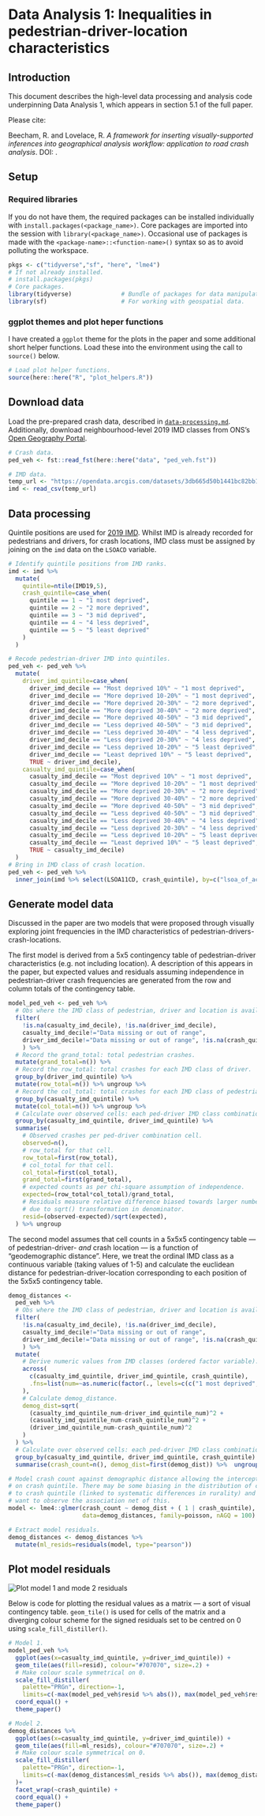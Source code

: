 Data Analysis 1: Inequalities in pedestrian-driver-location
characteristics
================

## Introduction

This document describes the high-level data processing and analysis code
underpinning Data Analysis 1, which appears in section 5.1 of the full
paper.

Please cite:

Beecham, R. and Lovelace, R. *A framework for inserting
visually-supported inferences into geographical analysis workflow:
application to road crash analysis*. DOI: []().

## Setup

### Required libraries

If you do not have them, the required packages can be installed
individually with `install.packages(<package_name>)`. Core packages are
imported into the session with `library(<package_name>)`. Occasional use
of packages is made with the `<package-name>::<function-name>()` syntax
so as to avoid polluting the workspace.

``` r
pkgs <- c("tidyverse","sf", "here", "lme4")
# If not already installed.
# install.packages(pkgs)
# Core packages.
library(tidyverse)              # Bundle of packages for data manipulation. 
library(sf)                     # For working with geospatial data.
```

### ggplot themes and plot heper functions

I have created a `ggplot` theme for the plots in the paper and some
additional short helper functions. Load these into the environment using
the call to `source()` below.

``` r
# Load plot helper functions. 
source(here::here("R", "plot_helpers.R"))
```

## Download data

Load the pre-prepared crash data, described in
[`data-processing.md`](data-processing.md). Additionally, download
neighbourhood-level 2019 IMD classes from ONS’s [Open Geography
Portal](https://geoportal.statistics.gov.uk/).

``` r
# Crash data.
ped_veh <- fst::read_fst(here::here("data", "ped_veh.fst"))

# IMD data.
temp_url <- "https://opendata.arcgis.com/datasets/3db665d50b1441bc82bb1fee74ccc95a_0.csv"
imd <- read_csv(temp_url) 
```

## Data processing

Quintile positions are used for [2019
IMD](https://www.gov.uk/government/statistics/english-indices-of-deprivation-2019).
Whilst IMD is already recorded for pedestrians and drivers, for crash
locations, IMD class must be assigned by joining on the `imd` data on
the `LSOACD` variable.

``` r
# Identify quintile positions from IMD ranks.
imd <- imd %>% 
  mutate(
    quintile=ntile(IMD19,5),
    crash_quintile=case_when(
      quintile == 1 ~ "1 most deprived",
      quintile == 2 ~ "2 more deprived",
      quintile == 3 ~ "3 mid deprived",
      quintile == 4 ~ "4 less deprived",
      quintile == 5 ~ "5 least deprived"
    )
  )

# Recode pedestrian-driver IMD into quintiles.
ped_veh <- ped_veh %>%
  mutate(
    driver_imd_quintile=case_when(
      driver_imd_decile == "Most deprived 10%" ~ "1 most deprived",
      driver_imd_decile == "More deprived 10-20%" ~ "1 most deprived",
      driver_imd_decile == "More deprived 20-30%" ~ "2 more deprived",
      driver_imd_decile == "More deprived 30-40%" ~ "2 more deprived",
      driver_imd_decile == "More deprived 40-50%" ~ "3 mid deprived",
      driver_imd_decile == "Less deprived 40-50%" ~ "3 mid deprived",
      driver_imd_decile == "Less deprived 30-40%" ~ "4 less deprived",
      driver_imd_decile == "Less deprived 20-30%" ~ "4 less deprived",
      driver_imd_decile == "Less deprived 10-20%" ~ "5 least deprived",
      driver_imd_decile == "Least deprived 10%" ~ "5 least deprived",
      TRUE ~ driver_imd_decile),
    casualty_imd_quintile=case_when(
      casualty_imd_decile == "Most deprived 10%" ~ "1 most deprived",
      casualty_imd_decile == "More deprived 10-20%" ~ "1 most deprived",
      casualty_imd_decile == "More deprived 20-30%" ~ "2 more deprived",
      casualty_imd_decile == "More deprived 30-40%" ~ "2 more deprived",
      casualty_imd_decile == "More deprived 40-50%" ~ "3 mid deprived",
      casualty_imd_decile == "Less deprived 40-50%" ~ "3 mid deprived",
      casualty_imd_decile == "Less deprived 30-40%" ~ "4 less deprived",
      casualty_imd_decile == "Less deprived 20-30%" ~ "4 less deprived",
      casualty_imd_decile == "Less deprived 10-20%" ~ "5 least deprived",
      casualty_imd_decile == "Least deprived 10%" ~ "5 least deprived",
      TRUE ~ casualty_imd_decile)
  )
# Bring in IMD class of crash location.
ped_veh <- ped_veh %>%
  inner_join(imd %>% select(LSOA11CD, crash_quintile), by=c("lsoa_of_accident_location"="LSOA11CD"))
```

## Generate model data

Discussed in the paper are two models that were proposed through
visually exploring joint frequencies in the IMD characteristics of
pedestrian-drivers-crash-locations.

The first model is derived from a 5x5 contingency table of
pedestrian-driver characteristics (e.g. not including location). A
description of this appears in the paper, but expected values and
residuals assuming independence in pedestrian-driver crash frequencies
are generated from the row and column totals of the contingency table.

``` r
model_ped_veh <- ped_veh %>% 
  # Obs where the IMD class of pedestrian, driver and location is available.
  filter(
    !is.na(casualty_imd_decile), !is.na(driver_imd_decile),
    casualty_imd_decile!="Data missing or out of range", 
    driver_imd_decile!="Data missing or out of range", !is.na(crash_quintile)
    ) %>%
  # Record the grand_total: total pedestrian crashes. 
  mutate(grand_total=n()) %>% 
  # Record the row_total: total crashes for each IMD class of driver.
  group_by(driver_imd_quintile) %>% 
  mutate(row_total=n()) %>% ungroup %>%
  # Record the col_total: total crashes for each IMD class of pedestrian.
  group_by(casualty_imd_quintile) %>% 
  mutate(col_total=n()) %>% ungroup %>% 
  # Calculate over observed cells: each ped-driver IMD class combination.
  group_by(casualty_imd_quintile, driver_imd_quintile) %>% 
  summarise(
    # Observed crashes per ped-driver combination cell.
    observed=n(), 
    # row_total for that cell.
    row_total=first(row_total), 
    # col_total for that cell.
    col_total=first(col_total),
    grand_total=first(grand_total),
    # expected counts as per chi-square assumption of independence.
    expected=(row_total*col_total)/grand_total,
    # Residuals measure relative difference biased towards larger numbers 
    # due to sqrt() transformation in denominator.
    resid=(observed-expected)/sqrt(expected),
  ) %>% ungroup
```

The second model assumes that cell counts in a 5x5x5 contingency table —
of pedestrian-driver- *and* crash location — is a function of
“geodemographic distance”. Here, we treat the ordinal IMD class as a
continuous variable (taking values of 1-5) and calculate the euclidean
distance for pedestrian-driver-location corresponding to each position
of the 5x5x5 contingency table.

``` r
demog_distances <- 
  ped_veh %>%
  # Obs where the IMD class of pedestrian, driver and location is available.
  filter(
    !is.na(casualty_imd_decile), !is.na(driver_imd_decile),
    casualty_imd_decile!="Data missing or out of range",
    driver_imd_decile!="Data missing or out of range", !is.na(crash_quintile)
    ) %>%
  mutate(
    # Derive numeric values from IMD classes (ordered factor variable).
    across(
      c(casualty_imd_quintile, driver_imd_quintile, crash_quintile), 
      .fns=list(num=~as.numeric(factor(., levels=c(c("1 most deprived", "2 more deprived", "3 mid deprived", "4 less deprived", "5 least deprived")))))
    ),
    # Calculate demog_distance.
    demog_dist=sqrt(
      (casualty_imd_quintile_num-driver_imd_quintile_num)^2 +
      (casualty_imd_quintile_num-crash_quintile_num)^2 +
      (driver_imd_quintile_num-crash_quintile_num)^2
    )
  ) %>%
  # Calculate over observed cells: each ped-driver IMD class combination.
  group_by(casualty_imd_quintile, driver_imd_quintile, crash_quintile) %>%
  summarise(crash_count=n(), demog_dist=first(demog_dist)) %>%  ungroup() 

# Model crash count against demographic distance allowing the intercept to vary 
# on crash quintile. There may be some biasing in the distribution of counts due 
# to crash quintile (linked to systematic differences in rurality) and so we 
# want to observe the association net of this.
model <- lme4::glmer(crash_count ~ demog_dist + ( 1 | crash_quintile), 
                     data=demog_distances, family=poisson, nAGQ = 100)

# Extract model residuals.
demog_distances <- demog_distances %>% 
  mutate(ml_resids=residuals(model, type="pearson"))
```

## Plot model residuals

![Plot model 1 and mode 2 residuals](./img/demogs-models.svg)

Below is code for plotting the residual values as a matrix — a sort of
visual contingency table. `geom_tile()` is used for cells of the matrix
and a diverging colour scheme for the signed residuals set to be centred
on 0 using `scale_fill_distiller()`.

``` r
# Model 1.
model_ped_veh %>%
  ggplot(aes(x=casualty_imd_quintile, y=driver_imd_quintile)) +
  geom_tile(aes(fill=resid), colour="#707070", size=.2) +
  # Make colour scale symmetrical on 0.
  scale_fill_distiller(
    palette="PRGn", direction=-1, 
    limits=c(-max(model_ped_veh$resid %>% abs()), max(model_ped_veh$resid %>% abs()))) +
  coord_equal() +
  theme_paper() 

# Model 2.
demog_distances %>%
  ggplot(aes(x=casualty_imd_quintile, y=driver_imd_quintile)) +
  geom_tile(aes(fill=ml_resids), colour="#707070", size=.2) +
  # Make colour scale symmetrical on 0.
  scale_fill_distiller(
    palette="PRGn", direction=-1,
    limits=c(-max(demog_distances$ml_resids %>% abs()), max(demog_distances$ml_resids) %>% abs())
  )+
  facet_wrap(~crash_quintile) +
  coord_equal() +
  theme_paper() 
```
